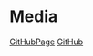 # Media 
[GitHubPage](https://kos4.github.io/ahj-homeworks_media/)
[GitHub](https://github.com/kos4/ahj-homeworks_media)
